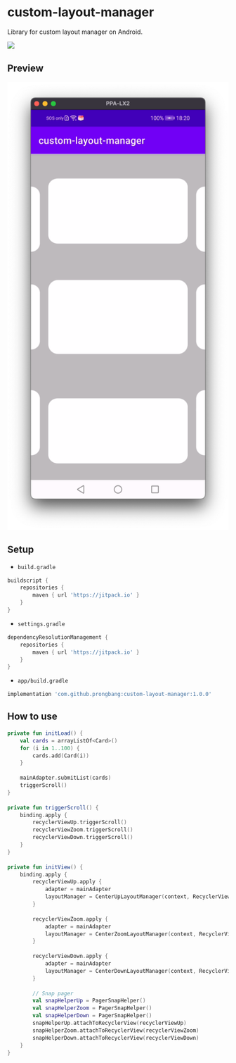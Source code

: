# custom-layout-manager

Library for custom layout manager on Android.

[![](https://jitpack.io/v/prongbang/custom-layout-manager.svg)](https://jitpack.io/#prongbang/custom-layout-manager)

## Preview

![img.png](img.png)

## Setup

- `build.gradle`

```groovy
buildscript {
    repositories {
        maven { url 'https://jitpack.io' }
    }
}
```

- `settings.gradle`

```groovy
dependencyResolutionManagement {
    repositories {
        maven { url 'https://jitpack.io' }
    }
}
```

- `app/build.gradle`

```groovy
implementation 'com.github.prongbang:custom-layout-manager:1.0.0'
```

## How to use

```kotlin
private fun initLoad() {
    val cards = arrayListOf<Card>()
    for (i in 1..100) {
        cards.add(Card(i))
    }

    mainAdapter.submitList(cards)
    triggerScroll()
}

private fun triggerScroll() {
    binding.apply {
        recyclerViewUp.triggerScroll()
        recyclerViewZoom.triggerScroll()
        recyclerViewDown.triggerScroll()
    }
}

private fun initView() {
    binding.apply {
        recyclerViewUp.apply {
            adapter = mainAdapter
            layoutManager = CenterUpLayoutManager(context, RecyclerView.HORIZONTAL, false, pixelSpace = 50f)
        }

        recyclerViewZoom.apply {
            adapter = mainAdapter
            layoutManager = CenterZoomLayoutManager(context, RecyclerView.HORIZONTAL, false)
        }

        recyclerViewDown.apply {
            adapter = mainAdapter
            layoutManager = CenterDownLayoutManager(context, RecyclerView.HORIZONTAL, false, pixelSpace = 50f)
        }

        // Snap pager
        val snapHelperUp = PagerSnapHelper()
        val snapHelperZoom = PagerSnapHelper()
        val snapHelperDown = PagerSnapHelper()
        snapHelperUp.attachToRecyclerView(recyclerViewUp)
        snapHelperZoom.attachToRecyclerView(recyclerViewZoom)
        snapHelperDown.attachToRecyclerView(recyclerViewDown)
    }
}
```